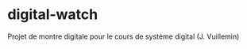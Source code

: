 digital-watch
=============

Projet de montre digitale pour le cours de système digital (J. Vuillemin)
